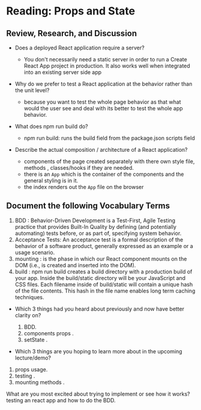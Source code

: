 # Reading: Props and State

## Review, Research, and Discussion

* Does a deployed React application require a server?
  * You don't necessarily need a static server in order to run a Create React App project in production. It also works well when integrated into an existing server side app
* Why do we prefer to test a React application at the behavior rather than the unit level?
  * because you want to test the whole page behavior as that what would the user see and deal with its better to test the whole app behavior.
* What does npm run build do?
  * npm run build: runs the build field from the package.json scripts field

* Describe the actual composition / architecture of a React application?
  * components of the page created separately with there own style file, methods , classes/hooks if they are needed.
  * there is an `App` which is the container of the components and the general styling is in it.
  * the index renders out the `App` file on the browser

## Document the following Vocabulary Terms

1. BDD : Behavior-Driven Development is a Test-First, Agile Testing practice that provides Built-In Quality by defining (and potentially automating) tests before, or as part of, specifying system behavior.
2. Acceptance Tests: An acceptance test is a formal description of the behavior of a software product, generally expressed as an example or a usage scenario.
3. mounting :  is the phase in which our React component mounts on the DOM (i.e., is created and inserted into the DOM).
4. build : npm run build creates a build directory with a production build of your app. Inside the build/static directory will be your JavaScript and CSS files. Each filename inside of build/static will contain a unique hash of the file contents. This hash in the file name enables long term caching techniques.

* Which 3 things had you heard about previously and now have better clarity on?

   1. BDD.
   2. components props  .
   3. setState .

* Which 3 things are you hoping to learn more about in the upcoming lecture/demo?

1. props usage.
2. testing .
3. mounting methods .

What are you most excited about trying to implement or see how it works? testing an react app and how to do the BDD.
  